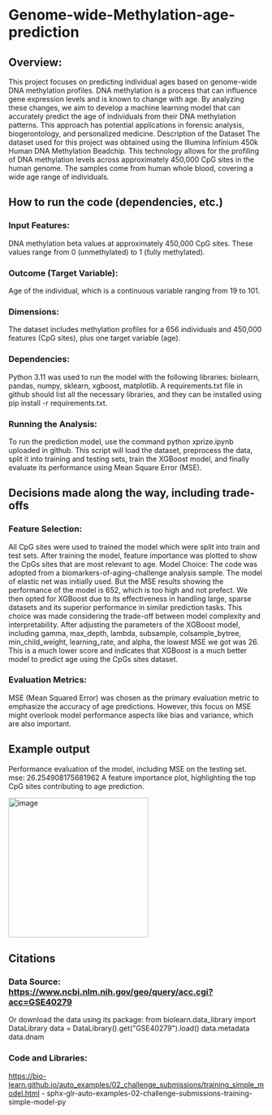 # Genome-wide-Methylation-age-prediction

## Overview: 
This project focuses on predicting individual ages based on genome-wide DNA methylation profiles. DNA methylation is a process that can influence gene expression levels and is known to change with age. By analyzing these changes, we aim to develop a machine learning model that can accurately predict the age of individuals from their DNA methylation patterns. This approach has potential applications in forensic analysis, biogerontology, and personalized medicine.
Description of the Dataset
The dataset used for this project was obtained using the Illumina Infinium 450k Human DNA Methylation Beadchip. This technology allows for the profiling of DNA methylation levels across approximately 450,000 CpG sites in the human genome. The samples come from human whole blood, covering a wide age range of individuals.
## How to run the code (dependencies, etc.)
### Input Features: 
DNA methylation beta values at approximately 450,000 CpG sites. These values range from 0 (unmethylated) to 1 (fully methylated).
### Outcome (Target Variable): 
Age of the individual, which is a continuous variable ranging from 19 to 101.
### Dimensions: 
The dataset includes methylation profiles for a 656 individuals and 450,000 features (CpG sites), plus one target variable (age).
### Dependencies: 
Python 3.11 was used to run the model with the following libraries: biolearn, pandas, numpy, sklearn, xgboost, matplotlib. A requirements.txt file in github should list all the necessary libraries, and they can be installed using pip install -r requirements.txt.
### Running the Analysis: 
To run the prediction model, use the command python xprize.ipynb uploaded in github. This script will load the dataset, preprocess the data, split it into training and testing sets, train the XGBoost model, and finally evaluate its performance using Mean Square Error (MSE).
## Decisions made along the way, including trade-offs 
### Feature Selection: 
All CpG sites were used to trained the model which were split into train and test sets. After training the model, feature importance was plotted to show the CpGs sites that are most relevant to age. 
Model Choice: The code was adopted from a biomarkers-of-aging-challenge analysis sample. The model of elastic net was initially used. But the MSE results showing the performance of the model is 652, which is too high and not prefect. We then opted for XGBoost due to its effectiveness in handling large, sparse datasets and its superior performance in similar prediction tasks. This choice was made considering the trade-off between model complexity and interpretability. After adjusting the parameters of the XGBoost model, including gamma, max_depth, lambda, subsample, colsample_bytree, min_child_weight, learning_rate, and alpha, the lowest MSE we got was 26. This is a much lower score and indicates that XGBoost is a much better model to predict age using the CpGs sites dataset. 
### Evaluation Metrics: 
MSE (Mean Squared Error) was chosen as the primary evaluation metric to emphasize the accuracy of age predictions. However, this focus on MSE might overlook model performance aspects like bias and variance, which are also important. 
## Example output 
Performance evaluation of the model, including MSE on the testing set.
mse: 26.254908175681962
A feature importance plot, highlighting the top CpG sites contributing to age prediction.
  
  <img width="275" alt="image" src="https://github.com/petraliu1006/Genome-wide-Methylation-age-prediction/assets/146908861/d4eaa876-d64b-4114-a4c7-c005ceca1b94">


## Citations 
### Data Source: https://www.ncbi.nlm.nih.gov/geo/query/acc.cgi?acc=GSE40279
Or download the data using its package: 
from biolearn.data_library import DataLibrary
data = DataLibrary().get("GSE40279").load()
data.metadata
data.dnam
### Code and Libraries: 
https://bio-learn.github.io/auto_examples/02_challenge_submissions/training_simple_model.html - sphx-glr-auto-examples-02-challenge-submissions-training-simple-model-py


